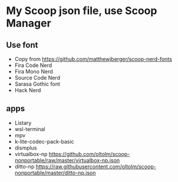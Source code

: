 # My Scoop json file, use Scoop Manager

## Use font

- Copy from <https://github.com/matthewjberger/scoop-nerd-fonts>
- Fira Code Nerd
- Fira Mono Nerd
- Source Code Nerd
- Sarasa Gothic font
- Hack Nerd

## apps

- Listary
- wsl-terminal
- mpv
- k-lite-codec-pack-basic
- dismplus
- virtualbox-np <https://github.com/oltolm/scoop-nonportable/raw/master/virtualbox-np.json>
- ditto-np <https://raw.githubusercontent.com/oltolm/scoop-nonportable/master/ditto-np.json>